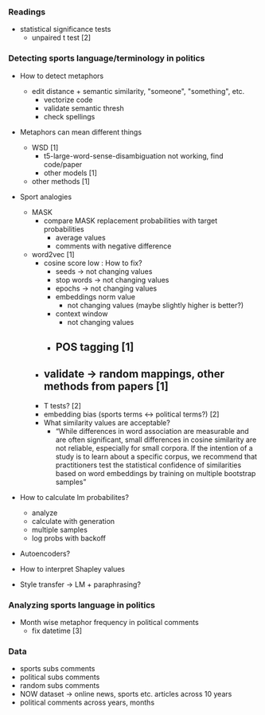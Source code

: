 ### Readings
- statistical significance tests
    - unpaired t test [2]

### Detecting sports language/terminology in politics

- How to detect metaphors
    - edit distance + semantic similarity, "someone", "something", etc.
        - vectorize code
        - validate semantic thresh 
        - check spellings
        
- Metaphors can mean different things
    - WSD [1]
        - t5-large-word-sense-disambiguation not working, find code/paper
        - other models [1]
    - other methods [1]

- Sport analogies
    - MASK
        - compare MASK replacement probabilities with target probabilities
            - average values
            - comments with negative difference
    - word2vec [1]
        - cosine score low : How to fix?
            - seeds -> not changing values
            - stop words -> not changing values
            - epochs -> not changing values
            - embeddings norm value
                - not changing values (maybe slightly higher is better?)
            - context window
                - not changing values
            - POS tagging [1]
                - 
        - validate -> random mappings, other methods from papers [1]
            -
        - T tests? [2]
        - embedding bias (sports terms <-> political terms?) [2]
        - What similarity values are acceptable?
            - “While differences in word association are measurable and are often significant, small differences in cosine similarity are not reliable, especially for small corpora. If the intention of a study is to learn about a specific corpus, we recommend that practitioners test the statistical confidence of similarities based on word embeddings by training on multiple bootstrap samples”

- How to calculate lm probabilites?
    - analyze
    - calculate with generation
    - multiple samples
    - log probs with backoff

- Autoencoders?

- How to interpret Shapley values

- Style transfer -> LM + paraphrasing?


### Analyzing sports language in politics

- Month wise metaphor frequency in political comments
    - fix datetime  [3]


### Data

- sports subs comments
- political subs comments
- random subs comments
- NOW dataset -> online news, sports etc. articles across 10 years
- political comments across years, months